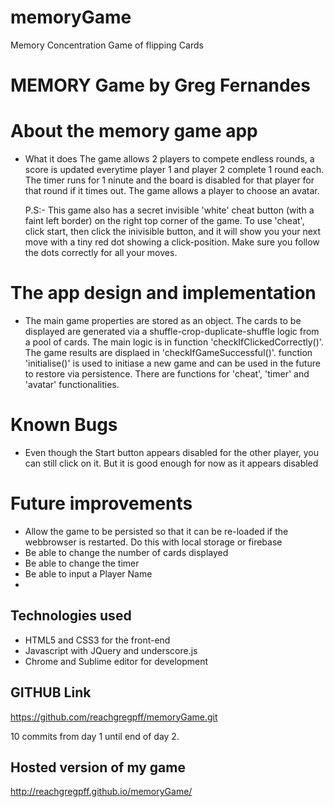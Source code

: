 # memoryGame
Memory Concentration Game of flipping Cards

# MEMORY Game by Greg Fernandes

# About the memory game app

  - What it does
    The game allows 2 players to compete endless rounds, a score is updated everytime player 1 and player 2 complete 1 round each. The timer runs for 1 ninute and the board is disabled for that player for that round if it times out. The game allows a player to choose an avatar.

    P.S:- This game also has a secret invisible 'white' cheat button (with a faint left border) on the right top corner of the game. To use 'cheat', click start, then click the inivisible button, and it will show you your next move with a tiny red dot showing a click-position. Make sure you follow the dots correctly for all your moves.  

# The app design and implementation
  - The main game properties are stored as an object. The cards to be displayed are generated via a shuffle-crop-duplicate-shuffle logic from a pool of cards. The main logic is in function 'checkIfClickedCorrectly()'. The game results are displaed in 'checkIfGameSuccessful()'. function 'initialise()' is used to initiase a new game and can be used in the future to restore via persistence. There are functions for 'cheat', 'timer' and 'avatar' functionalities.

# Known Bugs
  - Even though the Start button appears disabled for the other player, you can still click on it. But it is good enough for now as it appears disabled

# Future improvements
  - Allow the game to be persisted so that it can be re-loaded if the webbrowser is restarted. Do this with local storage or firebase
  - Be able to change the number of cards displayed
  - Be able to change the timer
  - Be able to input a Player Name
  - 

## Technologies used

  - HTML5 and CSS3 for the front-end
  - Javascript with JQuery and underscore.js
  - Chrome and Sublime editor for development

## GITHUB Link

  https://github.com/reachgregpff/memoryGame.git

  10 commits from day 1 until end of day 2.

## Hosted version of my game
 
   http://reachgregpff.github.io/memoryGame/

   
